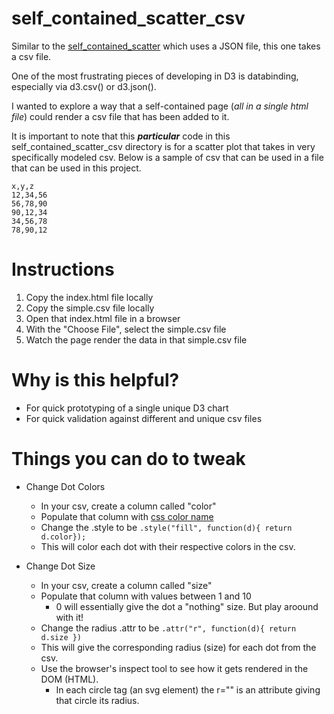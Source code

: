 # self_contained_scatter_csv

Similar to the [self_contained_scatter](https://github.com/bflbarlow/d3_projects/tree/main/self_contained_scatter) which uses a JSON file, this one takes a csv file.

One of the most frustrating pieces of developing in D3 is databinding, especially via d3.csv() or d3.json().

I wanted to explore a way that a self-contained page (*all in a single html file*) could render a csv file that has been added to it.

It is important to note that this ***particular*** code in this self_contained_scatter_csv directory is for a scatter plot that takes in very specifically modeled csv. Below is a sample of csv that can be used in a file that can be used in this project.

```
x,y,z
12,34,56
56,78,90
90,12,34
34,56,78
78,90,12
```

# Instructions

1) Copy the index.html file locally
2) Copy the simple.csv file locally
3) Open that index.html file in a browser
4) With the "Choose File", select the simple.csv file
5) Watch the page render the data in that simple.csv file

# Why is this helpful?

- For quick prototyping of a single unique D3 chart
- For quick validation against different and unique csv files

# Things you can do to tweak

- Change Dot Colors
  - In your csv, create a column called "color"
  - Populate that column with [css color name](https://www.w3schools.com/css/css_colors.asp)
  - Change the .style to be `.style("fill", function(d){ return d.color});`
  - This will color each dot with their respective colors in the csv.
 
- Change Dot Size
  - In your csv, create a column called "size"
  - Populate that column with values between 1 and 10
    - 0 will essentially give the dot a "nothing" size. But play aroound with it!
  - Change the radius .attr to be `.attr("r", function(d){ return d.size })`
  - This will give the corresponding radius (size) for each dot from the csv.
  - Use the browser's inspect tool to see how it gets rendered in the DOM (HTML).
    - In each circle tag (an svg element) the r="" is an attribute giving that circle its radius.
     
